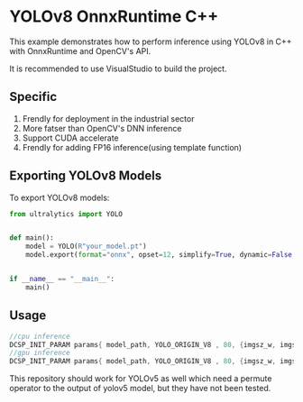 # YOLOv8 OnnxRuntime C++

This example demonstrates how to perform inference using YOLOv8 in C++ with OnnxRuntime and OpenCV's API.

It is recommended to use VisualStudio to build the project.

## Specific

1. Frendly for deployment in the industrial sector
1. More fatser than OpenCV's DNN inference
1. Support CUDA accelerate
1. Frendly for adding FP16 inference(using template function)

## Exporting YOLOv8 Models

To export YOLOv8 models:

```python
from ultralytics import YOLO


def main():
    model = YOLO(R"your_model.pt")
    model.export(format="onnx", opset=12, simplify=True, dynamic=False, imgsz=640)


if __name__ == "__main__":
    main()
```

## Usage

```c++
//cpu inference
DCSP_INIT_PARAM params{ model_path, YOLO_ORIGIN_V8 , 80, {imgsz_w, imgsz_h}, 0.1, 0.5, false};
//gpu inference
DCSP_INIT_PARAM params{ model_path, YOLO_ORIGIN_V8 , 80, {imgsz_w, imgsz_h}, 0.1, 0.5, true};

```

This repository should work for YOLOv5 as well which need a permute operator to the output of yolov5 model, but they have not been tested.
